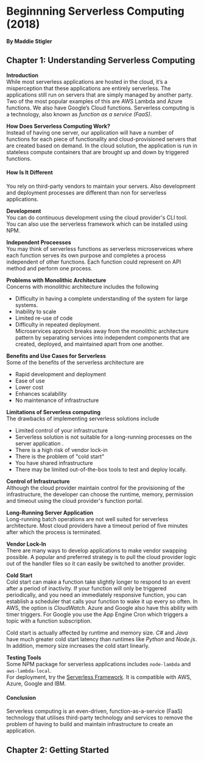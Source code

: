 # Beginnning Serverless Computing (2018)  
__By Maddie Stigler__  

## Chapter 1: Understanding Serverless Computing
__Introduction__   
While most serverless applications are hosted in the cloud, it’s a misperception that these applications are entirely serverless. The applications still run
on servers that are simply managed by another party. Two of the most popular examples of this are AWS Lambda and Azure functions. We also have Google’s Cloud functions.  Serverless computing is a technology, also known as _function as a service (FaaS)_.  

__How Does Serverless Computing Work?__  
Instead of having one server, our application will have a number of functions for each piece of functionality and cloud-provisioned servers that are created based on demand. In the cloud solution, the application is run in stateless compute containers that are brought up and down by triggered functions.

#### How Is It Different
You rely on third-party vendors to maintain your servers. Also development and deployment processes are different than non for serverless applications.  

__Development__    
You can do continuous development using the cloud provider's CLI tool. You can also use the serverless framework which can be installed using NPM.

__Independent Proceesses__  
You may think of serverless functions as serverless microserveices where each function serves its own purpose and completes a process independent of other functions.
Each function could represent on API method and perform one process.

__Problems with Monolithic Architecture__  
Concerns with monolithic architecture includes the following
- Difficulty in having a complete understanding of the system for large systems.
- Inability to scale
- Limited re-use of code
- Difficulty in repeated deployment.  
Microservices approch breaks away from the monolithic architecture pattern by separating services into independent components that are created, deployed, and maintained apart from one another.  

__Benefits and Use Cases for Serverless__  
Some of the benefits of the serverless architecture are
- Rapid development and deployment
- Ease of use
- Lower cost
- Enhances scalability
- No maintenance of infrastructure  

__Limitations of Serverless computing__  
The drawbacks of implementing serverless solutions include
- Limited control of your infrastructure
- Serverless solution is not suitable for a long-running processes on the server application .
- There is a high risk of vendor lock-in
- There is the problem of "cold start"
- You have shared infrastructure
- There may be limited out-of-the-box tools to test and deploy locally.   

__Control of Infrastructure__  
Although the cloud provider maintain control for the provisioning of the infrastructure, the developer can choose the runtime, memory, permission and timeout using the cloud provider's function portal.   

__Long-Running Server Application__    
Long-running batch operations are not well suited for serverless architecture. Most cloud providers have a timeout period of five minutes after which the process is terminated.  

__Vendor Lock-In__  
There are many ways to develop applications to make vendor swapping possible. A popular and preferred strategy is to pull the cloud provider logic out of the handler files so it can easily be switched to another provider.  

__Cold Start__  
Cold start can make a function take slightly longer to respond to an event after a period of inactivity. If your function will only be triggered periodically, and you need an immediately responsive function, you can establish a scheduler that calls your function to wake it up every so often.   In AWS, the option is _CloudWatch_. Azure and Google also have this ability with timer triggers. For Google you use the App Engine Cron which triggers a topic with a function subscription.  

Cold start is actually affected by runtime and memory size.  _C#_ and _Java_ have much greater cold start latency than runtimes like _Python_ and _Node.js_. In addition, memory size increases the cold start linearly.  

__Testing Tools__   
Some NPM package for serverless applications includes `node-lambda` and `aws-lambda-local`.  
For deployment, try the [Serverless Framework](https://www.serverless.com/). It is compatible with AWS, Azure, Google and IBM.

#### Conclusion
Serverless computing is an even-driven, function-as-a-service (FaaS) technology that utilises third-party technology and services to remove the problem of having to build and maintain infrastructure to create an application.   

## Chapter 2: Getting Started  
